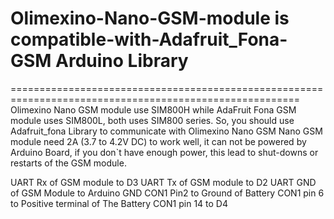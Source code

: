 # Olimexino-Nano-GSM-module is compatible-with-Adafruit_Fona-GSM Arduino Library
========================================================================================================
Olimexino Nano GSM module use SIM800H while AdaFruit Fona GSM module uses SIM800L, both uses SIM800 series.
So, you should use Adafruit_fona Library to communicate with Olimexino Nano GSM
Nano GSM module need 2A (3.7 to 4.2V DC) to  work well, it can not be powered by Arduino Board, if you don`t have enough power, 
this lead to shut-downs or restarts of the GSM module.

UART Rx of GSM module to  D3
UART Tx of GSM module to D2
UART GND of GSM Module to Arduino GND
CON1 Pin2 to Ground of Battery 
CON1 pin 6 to Positive terminal of The Battery
CON1 pin 14 to D4

